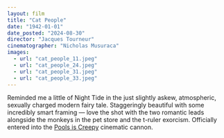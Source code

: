 ```yaml
---
layout: film
title: "Cat People"
date: "1942-01-01"
date_posted: "2024-08-30"
director: "Jacques Tourneur"
cinematographer: "Nicholas Musuraca"
images:
  - url: "cat_people_11.jpeg"
  - url: "cat_people_24.jpeg"
  - url: "cat_people_31.jpeg"
  - url: "cat_people_33.jpeg"
---
```


Reminded me a little of Night Tide in the just slightly askew, atmospheric, sexually charged modern fairy tale. Staggeringly beautiful with some incredibly smart framing — love the shot with the two romantic leads alongside the monkeys in the pet store and the t-ruler exorcism. Officially entered into the [Pools is Creepy](https://boxd.it/l2tz4) cinematic cannon.

